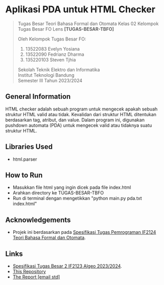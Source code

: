 # Aplikasi PDA untuk HTML Checker

> Tugas Besar Teori Bahasa Formal dan Otomata Kelas 02 Kelompok Tugas Besar FO Lens **[TUGAS-BESAR-TBFO]**
> 
> Oleh Kelompok Tugas Besar FO:<br>
> 1. 13522083 Evelyn Yosiana<br>
> 2. 13522090 Fedrianz Dharma<br>
> 3. 135220103 Steven Tjhia<br>
> 
> Sekolah Teknik Elektro dan Informatika<br>
> Institut Teknologi Bandung<br>
> Semester III Tahun 2023/2024


## General Information
HTML checker adalah sebuah program untuk mengecek apakah sebuah struktur HTML valid atau tidak. Kevalidan dari struktur HTML ditentukan berdasarkan tag, atribut, dan value. Dalam program ini, digunakan pushdown automata (PDA) untuk mengecek valid atau tidaknya suatu struktur HTML.


## Libraries Used
- html.parser

## How to Run

- Masukkan file html yang ingin dicek pada file index.html
- Arahkan directory ke TUGAS-BESAR-TBFO
- Run di terminal dengan mengetikkan "python main.py pda.txt index.html"


## Acknowledgements
- Projek ini berdasarkan pada [Spesifikasi Tugas Pemrograman IF2124 Teori Bahasa Formal dan Otomata](https://docs.google.com/document/d/1W5QSSHVrXvArj3Aonw4FhbfctBK6J2YGefXpWsLW43Y/edit).


## Links
- [Spesifikasi Tugas Besar 2 IF2123 Algeo 2023/2024](https://docs.google.com/document/d/1W5QSSHVrXvArj3Aonw4FhbfctBK6J2YGefXpWsLW43Y/edit).
- [This Repository](https://github.com/FedrianzD/Tugas-Besar-TBFO.git)
- [The Report [email std]](https://docs.google.com/document/d/13521TYd8maTrlezmRbMJNUGQXfHgJ-n74Q1fPYX-tog/edit#heading=h.viecmofss15c)